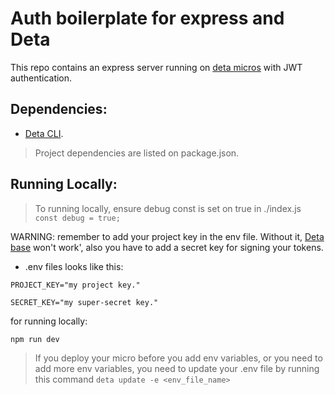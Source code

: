 # Auth boilerplate for express and Deta


This repo contains an express server running on [deta micros](https://docs.deta.sh/docs/micros/about) with JWT authentication.

## Dependencies:

- [Deta CLI](https://docs.deta.sh/docs/cli/install).

> Project dependencies are listed on package.json.


## Running Locally:

> To running locally, ensure debug const is set on true in ./index.js `const debug = true;`

WARNING: remember to add your project key in the env file. Without it, [Deta base](https://docs.deta.sh/docs/base/about) won't work', also you have to add a secret key for signing your tokens.

- .env files looks like this:

```
PROJECT_KEY="my project key."

SECRET_KEY="my super-secret key."

```

for running locally:

```bash
npm run dev
```



> If you deploy your micro before you add env variables, or you need to add more env variables, you need to update your .env file by running this command `deta update -e <env_file_name>` 



